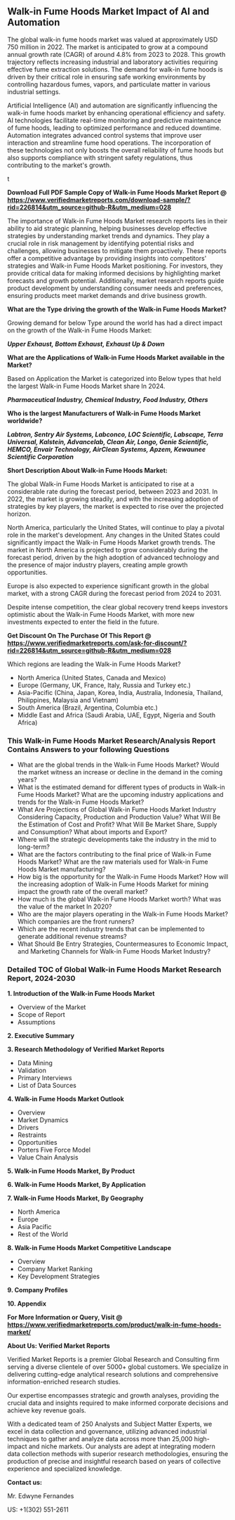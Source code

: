 <h2>Walk-in Fume Hoods Market Impact of AI and Automation</h2><p>The global walk-in fume hoods market was valued at approximately USD 750 million in 2022. The market is anticipated to grow at a compound annual growth rate (CAGR) of around 4.8% from 2023 to 2028. This growth trajectory reflects increasing industrial and laboratory activities requiring effective fume extraction solutions. The demand for walk-in fume hoods is driven by their critical role in ensuring safe working environments by controlling hazardous fumes, vapors, and particulate matter in various industrial settings.</p><p>Artificial Intelligence (AI) and automation are significantly influencing the walk-in fume hoods market by enhancing operational efficiency and safety. AI technologies facilitate real-time monitoring and predictive maintenance of fume hoods, leading to optimized performance and reduced downtime. Automation integrates advanced control systems that improve user interaction and streamline fume hood operations. The incorporation of these technologies not only boosts the overall reliability of fume hoods but also supports compliance with stringent safety regulations, thus contributing to the market's growth.</p>t</p><p id="" class=""><strong>Download Full PDF Sample Copy of Walk-in Fume Hoods Market Report @ <a href="https://www.verifiedmarketreports.com/download-sample/?rid=226814&utm_source=github-R&utm_medium=028" target="_blank">https://www.verifiedmarketreports.com/download-sample/?rid=226814&utm_source=github-R&utm_medium=028</a></strong></p><p>The importance of&nbsp;Walk-in Fume Hoods Market research reports lies in their ability to aid strategic planning, helping businesses develop effective strategies by understanding market trends and dynamics. They play a crucial role in risk management by identifying potential risks and challenges, allowing businesses to mitigate them proactively. These reports offer a competitive advantage by providing insights into competitors' strategies and Walk-in Fume Hoods Market positioning. For investors, they provide critical data for making informed decisions by highlighting market forecasts and growth potential. Additionally, market research reports guide product development by understanding consumer needs and preferences, ensuring products meet market demands and drive business growth.</p><p><strong>What are the&nbsp;Type driving the growth of the Walk-in Fume Hoods Market?</strong></p><p id="" class="">Growing demand for below Type around the world has had a direct impact on the growth of the Walk-in Fume Hoods Market:</p><em><strong>Upper Exhaust, Bottom Exhaust, Exhaust Up & Down</strong></em></p><strong>What are the&nbsp;Applications&nbsp;of Walk-in Fume Hoods Market available in the Market?</strong></p><p id="" class="">Based on Application the Market is categorized into Below types that held the largest Walk-in Fume Hoods Market share In 2024.</p><em><strong>Pharmaceutical Industry, Chemical Industry, Food Industry, Others</strong></em></p><strong>Who is the largest Manufacturers of Walk-in Fume Hoods Market worldwide?</strong></p><p><em><strong>Labtron, Sentry Air Systems, Labconco, LOC Scientific, Labscape, Terra Universal, Kalstein, Advancelab, Clean Air, Longo, Genie Scientific, HEMCO, Envair Technology, AirClean Systems, Apzem, Kewaunee Scientific Corporation</strong></em></p><p id="" class=""><strong>Short Description About Walk-in Fume Hoods Market:</strong></p><p>The global Walk-in Fume Hoods Market is anticipated to rise at a considerable rate during the forecast period, between 2023 and 2031. In 2022, the market is growing steadily, and with the increasing adoption of strategies by key players, the market is expected to rise over the projected horizon.</p><p>North America, particularly the United States, will continue to play a pivotal role in the market's development. Any changes in the United States could significantly impact the Walk-in Fume Hoods Market growth trends. The market in North America is projected to grow considerably during the forecast period, driven by the high adoption of advanced technology and the presence of major industry players, creating ample growth opportunities.</p><p>Europe is also expected to experience significant growth in the global market, with a strong CAGR during the forecast period from 2024 to 2031.</p><p>Despite intense competition, the clear global recovery trend keeps investors optimistic about the Walk-in Fume Hoods Market, with more new investments expected to enter the field in the future.</p><p id="" class=""><strong>Get Discount On The Purchase Of This Report @ <a href="https://www.verifiedmarketreports.com/ask-for-discount/?rid=226814&utm_source=github-R&utm_medium=028" target="_blank">https://www.verifiedmarketreports.com/ask-for-discount/?rid=226814&utm_source=github-R&utm_medium=028</a></strong></p>Which regions are leading the Walk-in Fume Hoods Market?</p><ul><li>North America (United States, Canada and Mexico)</li><li>Europe (Germany, UK, France, Italy, Russia and Turkey etc.)</li><li>Asia-Pacific (China, Japan, Korea, India, Australia, Indonesia, Thailand, Philippines, Malaysia and Vietnam)</li><li>South America (Brazil, Argentina, Columbia etc.)</li><li>Middle East and Africa (Saudi Arabia, UAE, Egypt, Nigeria and South Africa)</li></ul><h3 id="" class="">This Walk-in Fume Hoods Market Research/Analysis Report Contains Answers to your following Questions</h3><ul><li>What are the global trends in the Walk-in Fume Hoods Market? Would the market witness an increase or decline in the demand in the coming years?</li><li>What is the estimated demand for different types of products in Walk-in Fume Hoods Market? What are the upcoming industry applications and trends for the Walk-in Fume Hoods Market?</li><li>What Are Projections of Global Walk-in Fume Hoods Market Industry Considering Capacity, Production and Production Value? What Will Be the Estimation of Cost and Profit? What Will Be Market Share, Supply and Consumption? What about imports and Export?</li><li>Where will the strategic developments take the industry in the mid to long-term?</li><li>What are the factors contributing to the final price of Walk-in Fume Hoods Market? What are the raw materials used for Walk-in Fume Hoods Market manufacturing?</li><li>How big is the opportunity for the Walk-in Fume Hoods Market? How will the increasing adoption of Walk-in Fume Hoods Market for mining impact the growth rate of the overall market?</li><li>How much is the global Walk-in Fume Hoods Market worth? What was the value of the market In 2020?</li><li>Who are the major players operating in the Walk-in Fume Hoods Market? Which companies are the front runners?</li><li>Which are the recent industry trends that can be implemented to generate additional revenue streams?</li><li>What Should Be Entry Strategies, Countermeasures to Economic Impact, and Marketing Channels for Walk-in Fume Hoods Market Industry?</li></ul><h3 id="" class="">Detailed TOC of Global Walk-in Fume Hoods Market Research Report, 2024-2030</h3><p id="" class=""><strong>1. Introduction of the Walk-in Fume Hoods Market</strong></p><ul><li>Overview of the Market</li><li>Scope of Report</li><li>Assumptions</li></ul><p id="" class=""><strong>2. Executive Summary</strong></p><p id="" class=""><strong>3. Research Methodology of Verified Market Reports</strong></p><ul><li>Data Mining</li><li>Validation</li><li>Primary Interviews</li><li>List of Data Sources</li></ul><p id="" class=""><strong>4. Walk-in Fume Hoods Market Outlook</strong></p><ul><li>Overview</li><li>Market Dynamics</li><li>Drivers</li><li>Restraints</li><li>Opportunities</li><li>Porters Five Force Model</li><li>Value Chain Analysis</li></ul><p id="" class=""><strong>5. Walk-in Fume Hoods Market, By Product</strong></p><p id="" class=""><strong>6. Walk-in Fume Hoods Market, By Application</strong></p><p id="" class=""><strong>7. Walk-in Fume Hoods Market, By Geography</strong></p><ul><li>North America</li><li>Europe</li><li>Asia Pacific</li><li>Rest of the World</li></ul><p id="" class=""><strong>8. Walk-in Fume Hoods Market Competitive Landscape</strong></p><ul><li>Overview</li><li>Company Market Ranking</li><li>Key Development Strategies</li></ul><p id="" class=""><strong>9. Company Profiles</strong></p><p id="" class=""><strong>10. Appendix</strong></p><p id="" class=""><strong>For More Information or Query, Visit @ <a href="https://www.verifiedmarketreports.com/product/walk-in-fume-hoods-market/" target="_blank">https://www.verifiedmarketreports.com/product/walk-in-fume-hoods-market/</a></strong></p><p id="" class=""><strong>About Us: Verified Market Reports</strong></p><p id="" class="">Verified Market Reports is a premier Global Research and Consulting firm serving a diverse clientele of over 5000+ global customers. We specialize in delivering cutting-edge analytical research solutions and comprehensive information-enriched research studies.</p><p id="" class="">Our expertise encompasses strategic and growth analyses, providing the crucial data and insights required to make informed corporate decisions and achieve key revenue goals.</p><p id="" class="">With a dedicated team of 250 Analysts and Subject Matter Experts, we excel in data collection and governance, utilizing advanced industrial techniques to gather and analyze data across more than 25,000 high-impact and niche markets. Our analysts are adept at integrating modern data collection methods with superior research methodologies, ensuring the production of precise and insightful research based on years of collective experience and specialized knowledge.</p><p id="" class=""><strong>Contact us:</strong></p><p id="" class="">Mr. Edwyne Fernandes</p><p id="" class="">US: +1(302) 551-2611</p>
